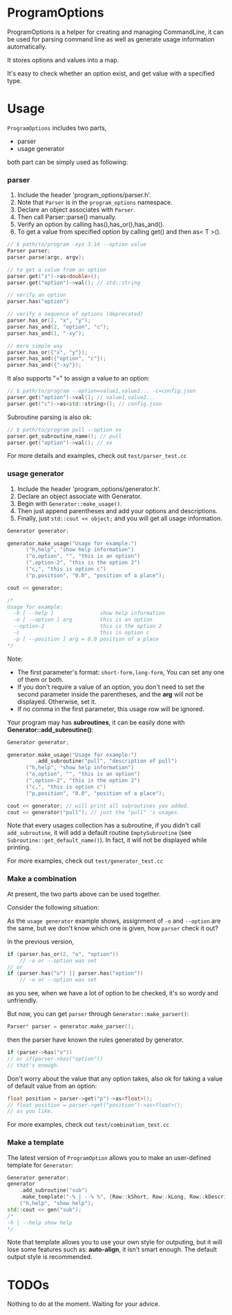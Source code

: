 # ProgramOptions

ProgramOptions is a helper for creating and managing CommandLine, it can be used for parsing command line as well as generate usage information automatically.

It stores options and values into a map.

It's easy to check whether an option exist, and get value with a specified type.

# Usage

`ProgramOptions` includes two parts,

* parser
* usage generator

both part can be simply used as following:

### parser

1. Include the header 'program_options/parser.h'.
2. Note that `Parser` is in the `program_options` namespace.
3. Declare an object associates with `Parser`.
4. Then call Parser::parse() manually.
5. Verify an option by calling has(),has_or(),has_and().
6. To get a value from specified option by calling get() and then as< T >().

```cpp
// $ path/to/program -xyz 3.14 --option value
Parser parser;
parser.parse(argc, argv);

// to get a value from an option
parser.get("z")->as<double>();
parser.get("option")->val(); // std::string

// verify an option
parser.has("option")

// verify a sequence of options (deprecated)
parser.has_or(2, "x", "y");
parser.has_and(2, "option", "c");
parser.has_and(1, "-xy");

// more simple way
parser.has_or({"x", "y"});
parser.has_and({"option", "c"});
parser.has_and({"-xy"});
```

It also supports "=" to assign a value to an option:

```cpp
// $ path/to/program --option=value1,value2... -c=config.json
parser.get("option")->val(); // value1,value2...
parser.get("c")->as<std::string>(); // config.json
```

Subroutine parsing is also ok:

```cpp
// $ path/to/program pull --option xx
parser.get_subroutine_name(); // pull
parser.get("option")->val(); // xx
```

For more details and examples, check out `test/parser_test.cc`

### usage generator

1. Include the header 'program_options/generator.h'.
2. Declare an object associate with Generator.
3. Begin with `Generator::make_usage()`.
4. Then just append parentheses and add your options and descriptions.
5. Finally, just `std::cout << object;` and you will get all usage information.

```cpp
Generator generator;

generator.make_usage("Usage for example:")
      ("h,help", "show help information")
      ("o,option", "", "this is an option")
      (",option-2", "this is the option 2")
      ("c,", "this is option c")
      ("p,position", "0.0", "position of a place");

cout << generator;

/*
Usage for example:
  -h [ --help ]               show help information
  -o [ --option ] arg         this is an option
  --option-2                  this is the option 2
  -c                          this is option c
  -p [ --position ] arg = 0.0 position of a place
*/
```

Note: 

* The first parameter's format: `short-form,long-form`, You can set any one of them or both.
* If you don't require a value of an option, you don't need to set the second parameter inside the parentheses, and the **arg** will not be displayed. Otherwise, set it.
* If no comma in the first parameter, this usage row will be ignored.

Your program may has **subroutines**, it can be easily done with **Generator::add_subroutine()**:

```cpp
Generator generator;

generator.make_usage("Usage for example:")
         .add_subroutine("pull", "description of pull")
      ("h,help", "show help information")
      ("o,option", "", "this is an option")
      (",option-2", "this is the option 2")
      ("c,", "this is option c")
      ("p,position", "0.0", "position of a place");

cout << generator; // will print all subroutines you added.
cout << generator("pull"); // just the "pull" 's usages.
```

Note that every usages collection has a subroutine, if you didn't call `add_subroutine`, it will add a default routine `EmptySubroutine` (see `Subroutine::get_default_name()`). In fact, it will not be displayed while printing.

For more examples, check out `test/generator_test.cc`

### Make a combination

At present, the two parts above can be used together.

Consider the following situation:

As the `usage generator` example shows, assignment of `-o` and `--option` are the same, but we don't know which one is given, how `parser` check it out?

In the previous version,

```cpp
if (parser.has_or(2, "o", "option"))
    // -o or --option was set
// or
if (parser.has("o") || parser.has("option"))
    // -o or --option was set
```

as you see, when we have a lot of option to be checked, it's so wordy and unfriendly.

But now, you can get `parser` through `Generator::make_parser()`:

```cpp
Parser* parser = generator.make_parser();
```

then the parser have known the rules generated by generator.

```cpp
if (parser->has("o"))
// or if(parser->has("option"))
// that's enough.
```

Don't worry about the value that any option takes, also ok for taking a value of default value from an option:

```cpp
float position = parser->get("p")->as<float>();
// float position = parser->get("position")->as<float>();
// as you like.
```

For more examples, check out `test/combination_test.cc`

### Make a template

The latest version of `ProgramOption` allows you to make an user-defined template for `Generator`:

```cpp
Generator generator;
generator
    .add_subroutine("sub")
    .make_template("-% | --% %", {Row::kShort, Row::kLong, Row::kDescription})
    ("h,help", "show help");
std::cout << gen("sub");
/*
-h | --help show help
*/
```

Note that template allows you to use your own style for outputing, but it will lose some features such as: **auto-align**, it isn't smart enough. The default output style is recommended.

# TODOs

Nothing to do at the moment. Waiting for your advice.
